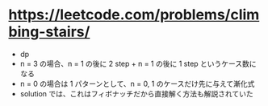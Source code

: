 # https://leetcode.com/problems/climbing-stairs/

- dp
- n = 3 の場合、n = 1 の後に 2 step + n = 1 の後に 1 step というケース数になる
- n = 0 の場合は 1 パターンとして、n = 0, 1 のケースだけ先に与えて漸化式
- solution では、これはフィボナッチだから直接解く方法も解説されていた
